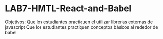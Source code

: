 # LAB7-HMTL-React-and-Babel
Objetivos:  Que los estudiantes practiquen el utilizar librerías externas de javascript Que los estudiantes practiquen conceptos básicos al rededor de babel
